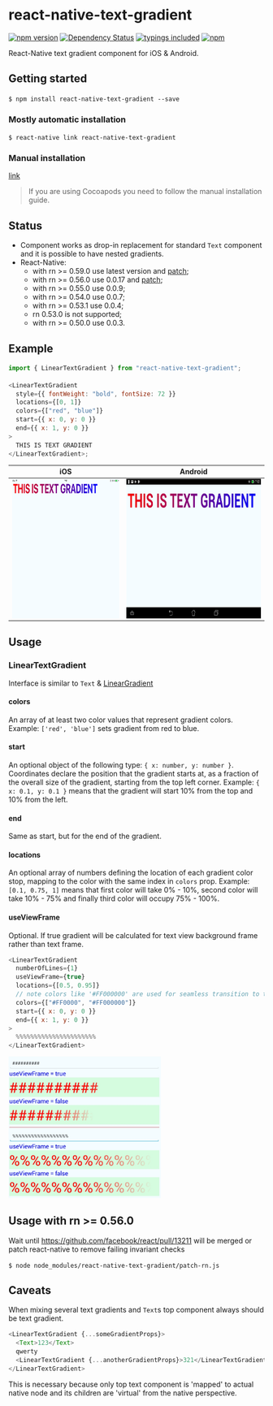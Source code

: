 # react-native-text-gradient

[![npm version](https://badge.fury.io/js/react-native-text-gradient.svg?t=1495378566925)](https://badge.fury.io/js/react-native-text-gradient)
[![Dependency Status](https://david-dm.org/iyegoroff/react-native-text-gradient.svg?t=1495378566925)](https://david-dm.org/iyegoroff/react-native-text-gradient)
[![typings included](https://img.shields.io/badge/typings-included-brightgreen.svg?t=1495378566925)](src/index.d.ts)
[![npm](https://img.shields.io/npm/l/express.svg?t=1495378566925)](https://www.npmjs.com/package/react-native-text-gradient)

React-Native text gradient component for iOS & Android.

## Getting started

`$ npm install react-native-text-gradient --save`

### Mostly automatic installation

`$ react-native link react-native-text-gradient`

### Manual installation

[link](manual_installation.md)

> If you are using Cocoapods you need to follow the manual installation guide.

## Status

- Component works as drop-in replacement for standard `Text` component and it is possible to have nested gradients.
- React-Native:
  - with rn >= 0.59.0 use latest version and [patch](#usage-with-rn--0560);
  - with rn >= 0.56.0 use 0.0.17 and [patch](#usage-with-rn--0560);
  - with rn >= 0.55.0 use 0.0.9;
  - with rn >= 0.54.0 use 0.0.7;
  - with rn >= 0.53.1 use 0.0.4;
  - rn 0.53.0 is not supported;
  - with rn >= 0.50.0 use 0.0.3.

## Example

```javascript
import { LinearTextGradient } from "react-native-text-gradient";

<LinearTextGradient
  style={{ fontWeight: "bold", fontSize: 72 }}
  locations={[0, 1]}
  colors={["red", "blue"]}
  start={{ x: 0, y: 0 }}
  end={{ x: 1, y: 0 }}
>
  THIS IS TEXT GRADIENT
</LinearTextGradient>;
```

|                        iOS                        |                        Android                         |
| :-----------------------------------------------: | :----------------------------------------------------: |
| <img src="img/ios.png" align="left" height="275"> | <img src="img/android.jpg" align="right" height="275"> |

## Usage

### LinearTextGradient

Interface is similar to `Text` & [LinearGradient](https://github.com/react-native-community/react-native-linear-gradient)

#### colors

An array of at least two color values that represent gradient colors. Example: `['red', 'blue']` sets gradient from red to blue.

#### start

An optional object of the following type: `{ x: number, y: number }`. Coordinates declare the position that the gradient starts at, as a fraction of the overall size of the gradient, starting from the top left corner. Example: `{ x: 0.1, y: 0.1 }` means that the gradient will start 10% from the top and 10% from the left.

#### end

Same as start, but for the end of the gradient.

#### locations

An optional array of numbers defining the location of each gradient color stop, mapping to the color with the same index in `colors` prop. Example: `[0.1, 0.75, 1]` means that first color will take 0% - 10%, second color will take 10% - 75% and finally third color will occupy 75% - 100%.

#### useViewFrame

Optional. If true gradient will be calculated for text view background frame rather than text frame.

```javascript
<LinearTextGradient
  numberOfLines={1}
  useViewFrame={true}
  locations={[0.5, 0.95]}
  // note colors like '#FF000000' are used for seamless transition to transparent
  colors={["#FF0000", "#FF000000"]}
  start={{ x: 0, y: 0 }}
  end={{ x: 1, y: 0 }}
>
  %%%%%%%%%%%%%%%%%%%%%%
</LinearTextGradient>
```

<img src="img/useViewFrame.png" width="300">

## Usage with rn >= 0.56.0

Wait until https://github.com/facebook/react/pull/13211 will be merged or patch react-native to remove failing invariant checks

`$ node node_modules/react-native-text-gradient/patch-rn.js`

## Caveats

When mixing several text gradients and `Text`s top component always should be text gradient.

```javascript
<LinearTextGradient {...someGradientProps}>
  <Text>123</Text>
  qwerty
  <LinearTextGradient {...anotherGradientProps}>321</LinearTextGradient>
</LinearTextGradient>
```

This is necessary because only top text component is 'mapped' to actual native node and its children are 'virtual' from the native perspective.
